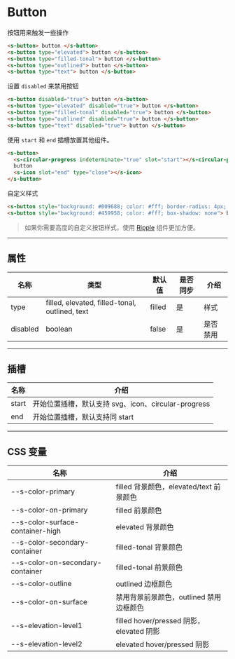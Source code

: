 # Button

按钮用来触发一些操作

```html preview
<s-button> button </s-button>
<s-button type="elevated"> button </s-button>
<s-button type="filled-tonal"> button </s-button>
<s-button type="outlined"> button </s-button>
<s-button type="text"> button </s-button>
```

设置 `disabled` 来禁用按钮

```html preview
<s-button disabled="true"> button </s-button>
<s-button type="elevated" disabled="true"> button </s-button>
<s-button type="filled-tonal" disabled="true"> button </s-button>
<s-button type="outlined" disabled="true"> button </s-button>
<s-button type="text" disabled="true"> button </s-button>
```

使用 `start` 和 `end` 插槽放置其他组件。

```html preview
<s-button>
  <s-circular-progress indeterminate="true" slot="start"></s-circular-progress>
  button
  <s-icon slot="end" type="close"></s-icon>
</s-button>
```

自定义样式

```html preview
<s-button style="background: #009688; color: #fff; border-radius: 4px; padding: 0 16px"> button </s-button>
<s-button style="background: #459958; color: #fff; box-shadow: none"> button </s-button>
```

> 如果你需要高度的自定义按钮样式，使用 [Ripple](/component/ripple) 组件更加方便。

---

## 属性

| 名称     | 类型                                            | 默认值 | 是否同步 | 介绍    |
| -------- | ---------------------------------------------- | ------ | ------- | ------- |
| type     | filled, elevated, filled-tonal, outlined, text | filled | 是      | 样式     |
| disabled | boolean                                        | false  | 是      | 是否禁用 |

---

## 插槽

| 名称   | 介绍                                              |
| ------ | ------------------------------------------------- |
| start  | 开始位置插槽，默认支持 svg、icon、circular-progress |
| end    | 开始位置插槽，默认支持同 start                      |

---

## CSS 变量

| 名称                             | 介绍                                     |
| -------------------------------- | --------------------------------------- |
| --s-color-primary                | filled 背景颜色，elevated/text 前景颜色   |
| --s-color-on-primary             | filled 前景颜色                          |
| --s-color-surface-container-high | elevated 背景颜色                        |
| --s-color-secondary-container    | filled-tonal 背景颜色                    |
| --s-color-on-secondary-container | filled-tonal 前景颜色                    |
| --s-color-outline                | outlined 边框颜色                        |
| --s-color-on-surface             | 禁用背景前景颜色，outlined 禁用边框颜色    |
| --s-elevation-level1             | filled hover/pressed 阴影，elevated 阴影 |
| --s-elevation-level2             | elevated hover/pressed 阴影             |